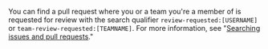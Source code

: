 You can find a pull request where you or a team you're a member of is requested for review with the search qualifier `review-requested:[USERNAME]` or `team-review-requested:[TEAMNAME]`. For more information, see "[Searching issues and pull requests](/articles/searching-issues-and-pull-requests)."
